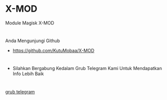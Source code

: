 # X-MOD
Module Magisk X-MOD
#
Anda Mengunjungi Github
* https://github.com/KutuMobaa/X-MOD

#

* Silahkan Bergabung Kedalam Grub Telegram Kami Untuk Mendapatkan Info Lebih Baik
#

[grub telegram](https://t.me/kutu_Moba57)
